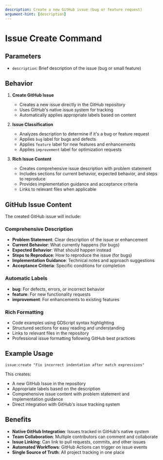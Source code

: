 ```yaml
---
description: Create a new GitHub issue (bug or feature request)
argument-hint: [description]
---
```


# Issue Create Command

## Parameters
- `description`: Brief description of the issue (bug or small feature)

## Behavior

1. **Create GitHub Issue**
   - Creates a new issue directly in the GitHub repository
   - Uses GitHub's native issue system for tracking
   - Automatically applies appropriate labels based on content

2. **Issue Classification**
   - Analyzes description to determine if it's a bug or feature request
   - Applies `bug` label for bugs and defects
   - Applies `feature` label for new features and enhancements
   - Applies `improvement` label for optimization requests

3. **Rich Issue Content**
   - Creates comprehensive issue description with problem statement
   - Includes sections for current behavior, expected behavior, and steps to reproduce
   - Provides implementation guidance and acceptance criteria
   - Links to relevant files when applicable

## GitHub Issue Content

The created GitHub issue will include:

### Comprehensive Description
- **Problem Statement**: Clear description of the issue or enhancement
- **Current Behavior**: What currently happens (for bugs)
- **Expected Behavior**: What should happen instead
- **Steps to Reproduce**: How to reproduce the issue (for bugs)
- **Implementation Guidance**: Technical notes and approach suggestions
- **Acceptance Criteria**: Specific conditions for completion

### Automatic Labels
- **bug**: For defects, errors, or incorrect behavior
- **feature**: For new functionality requests
- **improvement**: For enhancements to existing features

### Rich Formatting
- Code examples using GDScript syntax highlighting
- Structured sections for easy reading and understanding
- Links to relevant files in the repository
- Professional issue formatting following GitHub best practices

## Example Usage
```
issue:create "Fix incorrect indentation after match expressions"
```

This creates:
- A new GitHub Issue in the repository
- Appropriate labels based on the description
- Comprehensive issue content with problem statement and implementation guidance
- Direct integration with GitHub's issue tracking system

## Benefits
- **Native GitHub Integration**: Issues tracked in GitHub's native system
- **Team Collaboration**: Multiple contributors can comment and collaborate
- **Issue Linking**: Can link to pull requests, commits, and other issues
- **Automated Workflows**: GitHub Actions can trigger on issue events
- **Single Source of Truth**: All project tracking in one place
